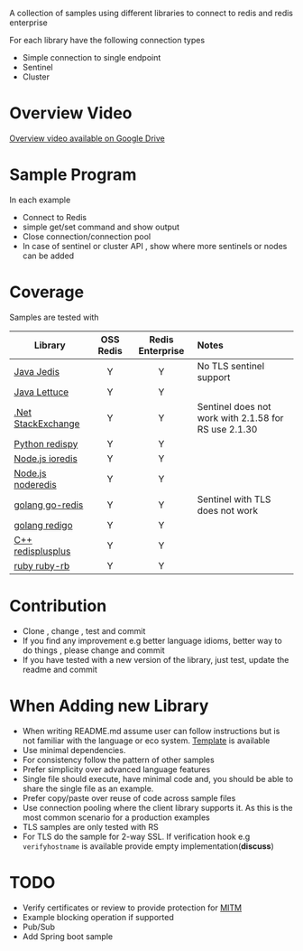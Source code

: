 A collection of samples using different libraries to connect to redis and redis enterprise

For each library have the following connection types
* Simple connection to single endpoint
* Sentinel
* Cluster

# Overview Video
[Overview video available on Google Drive](https://drive.google.com/file/d/1Hnx5aC5nV8ev22vvA2VjrL3GvDNka0Yp/view?usp=sharing)

# Sample Program
In each example
* Connect to Redis
* simple get/set command and show output
* Close connection/connection pool
* In case of sentinel or cluster API , show where more sentinels or nodes can be added



# Coverage
Samples are tested with

| Library                                               | OSS Redis| Redis Enterprise  | Notes               |
| ---------------------------------------------         |:----:    |:---:              |:--------------------|
| [Java Jedis](java/jedis/README.md)                    | Y    | Y   | No TLS sentinel support    | |
| [Java Lettuce](java/lettuce/README.md)                | Y    | Y   |     | |
| [.Net StackExchange](dotnet/stackexchange/README.md)  | Y    | Y   |Sentinel does not work with 2.1.58 for RS use 2.1.30| |
| [Python redispy](python/redispy/README.md)            | Y    | Y   |     | |
| [Node.js ioredis](node.js/ioredis/README.md)          | Y    | Y   |     | |
| [Node.js noderedis](node.js/node-redis/README.md)     | Y    | Y   |     | |
| [golang go-redis](golang/go-redis/README.md)          | Y    | Y   |Sentinel with TLS does not work| |
| [golang redigo](golang/redigo/README.md)              | Y    | Y   |     | |
| [C++ redisplusplus](cplusplus/redisplusplus/README.md)| Y    | Y   |     | |
| [ruby ruby-rb](ruby/redis-rb/README.md)               | Y    | Y   |     | |


# Contribution
* Clone , change , test and commit
* If you find any improvement e.g better language idioms, better way to do things , please change and commit
* If you have tested with a new version of the library, just test, update the readme and commit


# When Adding new Library
* When writing README.md assume user can follow instructions but is not familiar with the language or eco system. [Template](README_lib_template.md) is available
* Use minimal dependencies.
* For  consistency follow the pattern of other samples
* Prefer simplicity over advanced language features
* Single file should execute, have minimal code and, you should be able to share the single file as an example.
* Prefer copy/paste over reuse of code across sample files
* Use connection pooling where the client library supports it. As this is the most common scenario for a production examples
* TLS samples are only tested with RS
* For TLS do the sample for 2-way SSL. If verification hook e.g `verifyhostname` is available provide empty implementation(**discuss**)



# TODO
* Verify certificates or review to provide protection for [MITM](https://www.cs.utexas.edu/~shmat/shmat_ccs12.pdf)
* Example blocking operation if supported
* Pub/Sub
* Add Spring boot sample
